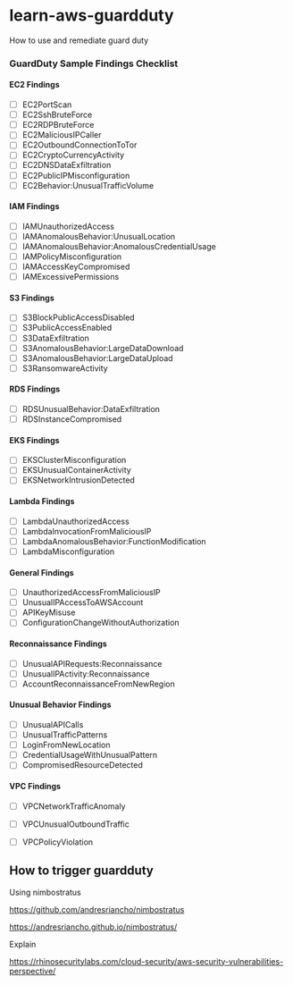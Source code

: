 # learn-aws-guardduty
How to use and remediate guard duty

### GuardDuty Sample Findings Checklist

#### EC2 Findings
- [ ] EC2PortScan
- [ ] EC2SshBruteForce
- [ ] EC2RDPBruteForce
- [ ] EC2MaliciousIPCaller
- [ ] EC2OutboundConnectionToTor
- [ ] EC2CryptoCurrencyActivity
- [ ] EC2DNSDataExfiltration
- [ ] EC2PublicIPMisconfiguration
- [ ] EC2Behavior:UnusualTrafficVolume

#### IAM Findings
- [ ] IAMUnauthorizedAccess
- [ ] IAMAnomalousBehavior:UnusualLocation
- [ ] IAMAnomalousBehavior:AnomalousCredentialUsage
- [ ] IAMPolicyMisconfiguration
- [ ] IAMAccessKeyCompromised
- [ ] IAMExcessivePermissions

#### S3 Findings
- [ ] S3BlockPublicAccessDisabled
- [ ] S3PublicAccessEnabled
- [ ] S3DataExfiltration
- [ ] S3AnomalousBehavior:LargeDataDownload
- [ ] S3AnomalousBehavior:LargeDataUpload
- [ ] S3RansomwareActivity

#### RDS Findings
- [ ] RDSUnusualBehavior:DataExfiltration
- [ ] RDSInstanceCompromised

#### EKS Findings
- [ ] EKSClusterMisconfiguration
- [ ] EKSUnusualContainerActivity
- [ ] EKSNetworkIntrusionDetected

#### Lambda Findings
- [ ] LambdaUnauthorizedAccess
- [ ] LambdaInvocationFromMaliciousIP
- [ ] LambdaAnomalousBehavior:FunctionModification
- [ ] LambdaMisconfiguration

#### General Findings
- [ ] UnauthorizedAccessFromMaliciousIP
- [ ] UnusualIPAccessToAWSAccount
- [ ] APIKeyMisuse
- [ ] ConfigurationChangeWithoutAuthorization

#### Reconnaissance Findings
- [ ] UnusualAPIRequests:Reconnaissance
- [ ] UnusualIPActivity:Reconnaissance
- [ ] AccountReconnaissanceFromNewRegion

#### Unusual Behavior Findings
- [ ] UnusualAPICalls
- [ ] UnusualTrafficPatterns
- [ ] LoginFromNewLocation
- [ ] CredentialUsageWithUnusualPattern
- [ ] CompromisedResourceDetected

#### VPC Findings
- [ ] VPCNetworkTrafficAnomaly
- [ ] VPCUnusualOutboundTraffic
- [ ] VPCPolicyViolation


## How to trigger guardduty
Using nimbostratus

https://github.com/andresriancho/nimbostratus

https://andresriancho.github.io/nimbostratus/

Explain

https://rhinosecuritylabs.com/cloud-security/aws-security-vulnerabilities-perspective/

